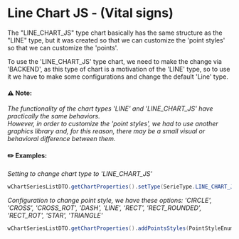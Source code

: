 

# Line Chart JS - (Vital signs) <br>
The "LINE_CHART_JS" type chart basically has the same structure as the "LINE" type, but it was created so that we can customize the 'point styles' so that we can customize the 'points'.</br>

To use the 'LINE_CHART_JS' type chart, we need to make the change via 'BACKEND', as this type of chart is a motivation of the 'LINE' type, so to use it we have to make some configurations and change the default 'Line' type.</br>


#### :warning: Note: 
_The functionality of the chart types 'LINE' and 'LINE_CHART_JS' have practically the same behaviors.</br>
However, in order to customize the 'point styles', we had to use another graphics library and, for this reason, there may be a small visual or behavioral difference between them._


#### :pencil2: Examples: <br>

_Setting to change chart type to 'LINE_CHART_JS'_<br>
```java
wChartSeriesListDTO.getChartProperties().setType(SerieType.LINE_CHART_JS);
```

_Configuration to change point style, we have these options: 'CIRCLE', 'CROSS', 'CROSS_ROT', 'DASH', 'LINE', 'RECT', 'RECT_ROUNDED', 'RECT_ROT', 'STAR', 'TRIANGLE'_<br>

```java
wChartSeriesListDTO.getChartProperties().addPointsStyles(PointStyleEnum.CIRCLE);
```

